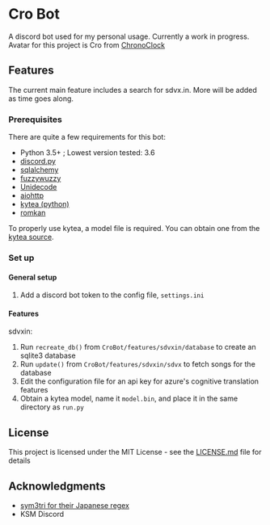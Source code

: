 # Cro Bot

A discord bot used for my personal usage. Currently a work in progress.
Avatar for this project is Cro from [ChronoClock](https://www.youtube.com/watch?v=oWz-ROOOSUE)

## Features

The current main feature includes a search for sdvx.in. More will be added as time goes along.

### Prerequisites

There are quite a few requirements for this bot:
* Python 3.5+ ; Lowest version tested: 3.6
* [discord.py](https://github.com/Rapptz/discord.py)
* [sqlalchemy](https://www.sqlalchemy.org/)
* [fuzzywuzzy](https://github.com/seatgeek/fuzzywuzzy)
* [Unidecode](https://pypi.org/project/Unidecode/)
* [aiohttp](https://aiohttp.readthedocs.io/en/stable/)
* [kytea (python)](https://github.com/chezou/Mykytea-python)
* [romkan](https://pypi.org/project/romkan/)


To properly use kytea, a model file is required. You can obtain one from the [kytea
source](http://www.phontron.com/kytea/#download).


### Set up

#### General setup

1. Add a discord bot token to the config file, ``settings.ini``

#### Features
sdvxin:

1. Run ``recreate_db()`` from ``CroBot/features/sdvxin/database`` to create an sqlite3 database
2. Run ``update()`` from ``CroBot/features/sdvxin/sdvx`` to fetch songs for the database
3. Edit the configuration file for an api key for azure's cognitive translation features
4. Obtain a kytea model, name it ``model.bin``, and place it in the same directory as ``run.py``

## License

This project is licensed under the MIT License - see the [LICENSE.md](LICENSE.md) file for details

## Acknowledgments

* [sym3tri for their Japanese regex](https://gist.github.com/sym3tri/980083)
* KSM Discord
